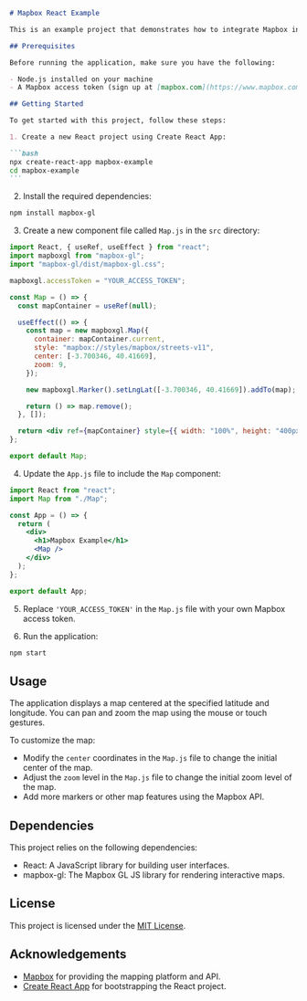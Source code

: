 ````markdown
# Mapbox React Example

This is an example project that demonstrates how to integrate Mapbox into a React application. It displays a map with a marker at a specified latitude and longitude.

## Prerequisites

Before running the application, make sure you have the following:

- Node.js installed on your machine
- A Mapbox access token (sign up at [mapbox.com](https://www.mapbox.com/) to get one)

## Getting Started

To get started with this project, follow these steps:

1. Create a new React project using Create React App:

```bash
npx create-react-app mapbox-example
cd mapbox-example
```
````

2. Install the required dependencies:

```bash
npm install mapbox-gl
```

3. Create a new component file called `Map.js` in the `src` directory:

```jsx
import React, { useRef, useEffect } from "react";
import mapboxgl from "mapbox-gl";
import "mapbox-gl/dist/mapbox-gl.css";

mapboxgl.accessToken = "YOUR_ACCESS_TOKEN";

const Map = () => {
  const mapContainer = useRef(null);

  useEffect(() => {
    const map = new mapboxgl.Map({
      container: mapContainer.current,
      style: "mapbox://styles/mapbox/streets-v11",
      center: [-3.700346, 40.41669],
      zoom: 9,
    });

    new mapboxgl.Marker().setLngLat([-3.700346, 40.41669]).addTo(map);

    return () => map.remove();
  }, []);

  return <div ref={mapContainer} style={{ width: "100%", height: "400px" }} />;
};

export default Map;
```

4. Update the `App.js` file to include the `Map` component:

```jsx
import React from "react";
import Map from "./Map";

const App = () => {
  return (
    <div>
      <h1>Mapbox Example</h1>
      <Map />
    </div>
  );
};

export default App;
```

5. Replace `'YOUR_ACCESS_TOKEN'` in the `Map.js` file with your own Mapbox access token.

6. Run the application:

```bash
npm start
```

## Usage

The application displays a map centered at the specified latitude and longitude. You can pan and zoom the map using the mouse or touch gestures.

To customize the map:

- Modify the `center` coordinates in the `Map.js` file to change the initial center of the map.
- Adjust the `zoom` level in the `Map.js` file to change the initial zoom level of the map.
- Add more markers or other map features using the Mapbox API.

## Dependencies

This project relies on the following dependencies:

- React: A JavaScript library for building user interfaces.
- mapbox-gl: The Mapbox GL JS library for rendering interactive maps.

## License

This project is licensed under the [MIT License](LICENSE).

## Acknowledgements

- [Mapbox](https://www.mapbox.com/) for providing the mapping platform and API.
- [Create React App](https://create-react-app.dev/) for bootstrapping the React project.

```

```
